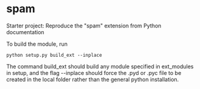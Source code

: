 # spam
Starter project: Reproduce the "spam" extension from Python documentation

To build the module, run
```
python setup.py build_ext --inplace
```
The command build_ext should build any module specified in ext_modules in setup, and the flag --inplace should force the .pyd or .pyc file to be created in the local folder rather than the general python installation. 